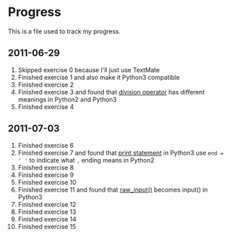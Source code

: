 # Progress

This is a file used to track my progress.

## 2011-06-29

1. Skipped exercise 0 because I'll just use TextMate
2. Finished exercise 1 and also make it Python3 compatible
3. Finished exercise 2
4. Finished exercise 3 and found that [division operator](http://www.python.org/dev/peps/pep-0238/) has different meanings in Python2 and Python3
5. Finished exercise 4

## 2011-07-03

1. Finished exercise 6
2. Finished exercise 7 and found that [print statement](http://diveintopython3.org/porting-code-to-python-3-with-2to3.html#print) in Python3 use `end = ' '` to indicate what `,` ending means in Python2
3. Finished exercise 8
4. Finished exercise 9
5. Finished exercise 10
6. Finished exercise 11 and found that [raw_input()](http://diveintopython3.org/porting-code-to-python-3-with-2to3.html#raw_input) becomes input() in Python3
7. Finished exercise 12
8. Finished exercise 13
9. Finished exercise 14
10. Finished exercise 15

